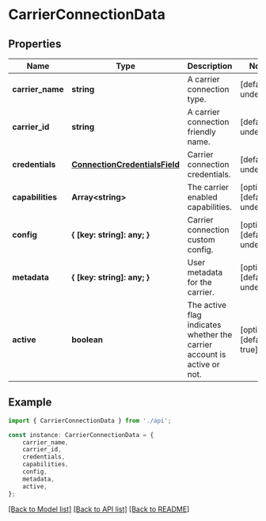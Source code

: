 # CarrierConnectionData


## Properties

Name | Type | Description | Notes
------------ | ------------- | ------------- | -------------
**carrier_name** | **string** | A carrier connection type. | [default to undefined]
**carrier_id** | **string** | A carrier connection friendly name. | [default to undefined]
**credentials** | [**ConnectionCredentialsField**](ConnectionCredentialsField.md) | Carrier connection credentials. | [default to undefined]
**capabilities** | **Array&lt;string&gt;** | The carrier enabled capabilities. | [optional] [default to undefined]
**config** | **{ [key: string]: any; }** | Carrier connection custom config. | [optional] [default to undefined]
**metadata** | **{ [key: string]: any; }** | User metadata for the carrier. | [optional] [default to undefined]
**active** | **boolean** | The active flag indicates whether the carrier account is active or not. | [optional] [default to true]

## Example

```typescript
import { CarrierConnectionData } from './api';

const instance: CarrierConnectionData = {
    carrier_name,
    carrier_id,
    credentials,
    capabilities,
    config,
    metadata,
    active,
};
```

[[Back to Model list]](../README.md#documentation-for-models) [[Back to API list]](../README.md#documentation-for-api-endpoints) [[Back to README]](../README.md)
